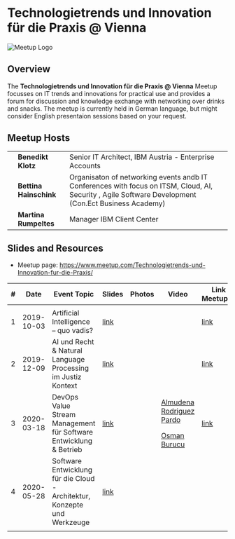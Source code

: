 # Technologietrends und Innovation für die Praxis @ Vienna
![Meetup Logo](https://secure.meetupstatic.com/photos/event/6/7/9/4/600_483746516.jpeg)
<meta name="google-site-verification" content="92gLGBDhV8MggBdpDVnvMzHYSeFpRiyVSUlDOiluvAQ" />

## Overview

The **Technologietrends und Innovation für die Praxis @ Vienna** Meetup focusses on IT trends and innovations for practical use and provides a forum for discussion and knowledge exchange with networking over drinks and snacks.
The meetup is currently held in German language, but might consider English presentaion sessions based on your request.


## Meetup Hosts

|   |   |   |
|:-:|:-|:-|
|       | **Benedikt Klotz** |        Senior IT Architect, IBM Austria - Enterprise Accounts |
|                                      | **Bettina Hainschink** | Organisaton of networking events andb IT Conferences with focus on ITSM, Cloud, AI, Security , Agile Software Development (Con.Ect Business Academy) |
|                                     | **Martina Rumpeltes** | Manager IBM Client Center |



## Slides and Resources
* Meetup page: https://www.meetup.com/Technologietrends-und-Innovation-fur-die-Praxis/

| #    | Date       | Event Topic                           | Slides |   Photos | Video | Link to Meetup.com |
| ---- | ---------- | ------------------------------------- | ------ | -------- | ----- | ------------------ |
|      |            |                                       |        |          |       |                    |
| 1    | 2019-10-03 | Artificial Intelligence – quo vadis?  |[link](https://github.com/TIPVienna/meetups/tree/master/events/event_1)      |          |        | [link](https://www.meetup.com/Technologietrends-und-Innovation-fur-die-Praxis/events/263829460/)  |
| 2    | 2019-12-09 |AI und Recht & Natural Language Processing im Justiz Kontext  |[link](https://github.com/TIPVienna/meetups/tree/master/events/event_2)      |          |        | [link](https://www.meetup.com/Technologietrends-und-Innovation-fur-die-Praxis/events/266050576/)  |
| 3    | 2020-03-18 |DevOps Value Stream Management für Software Entwicklung & Betrieb  |[link](https://github.com/TIPVienna/meetups/tree/master/events/event_3)      |          |   [Almudena Rodriguez Pardo](https://www.infoq.com/presentations/devops-strategy/?itm_source=infoq&itm_campaign=user_page&itm_medium=link) </p> [Osman Burucu](https://ibm.box.com/s/dt873kcm4zktyun2v3schwhxlrwhietb)      | [link](https://www.meetup.com/Technologietrends-und-Innovation-fur-die-Praxis/events/268169591/)  |
| 4     | 2020-05-28           |Software Entwicklung für die Cloud - Architektur, Konzepte und Werkzeuge                                       |[link](https://github.com/TIPVienna/meetups/tree/master/events/event_4)          |       |  |
|      |            |                                       |          |       |  |

